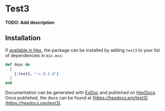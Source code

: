 # Test3

**TODO: Add description**

## Installation

If [available in Hex](https://hex.pm/docs/publish), the package can be installed
by adding `test3` to your list of dependencies in `mix.exs`:

```elixir
def deps do
  [
    {:test3, "~> 0.1.0"}
  ]
end
```

Documentation can be generated with [ExDoc](https://github.com/elixir-lang/ex_doc)
and published on [HexDocs](https://hexdocs.pm). Once published, the docs can
be found at [https://hexdocs.pm/test3](https://hexdocs.pm/test3).

